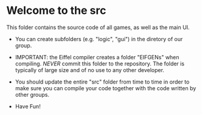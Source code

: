 Welcome to the src
==================

This folder contains the source code of all games, as well as the main UI.

* You can create subfolders (e.g. "logic", "gui") in the diretory of our group.

* IMPORTANT: the Eiffel compiler creates a folder "EIFGENs" when compiling. *NEVER* commit this folder to the repository. The folder is typically of large size and of no use to any other developer.

* You should update the entire "src" folder from time to time in order to make sure you can compile your code together with the code written by other groups.

* Have Fun!